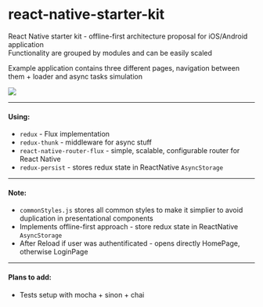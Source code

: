 # react-native-starter-kit
React Native starter kit - offline-first architecture proposal for iOS/Android application  
Functionality are grouped by modules and can be easily scaled  

Example application contains three different pages, navigation between them + loader and async tasks simulation

![](https://github.com/philipshurpik/react-native-starter-kit/raw/master/video.gif) 

----------
#### Using:
* `redux` - Flux implementation  
* `redux-thunk` - middleware for async stuff  
* `react-native-router-flux` - simple, scalable, configurable router for React Native  
* `redux-persist` - stores redux state in ReactNative `AsyncStorage`

----------
#### Note:
* `commonStyles.js` stores all common styles to make it simplier to avoid duplication in presentational components
* Implements offline-first approach - store redux state in ReactNative `AsyncStorage`
* After Reload if user was authentificated - opens directly HomePage, otherwise LoginPage
 
---------- 
#### Plans to add:
* Tests setup with mocha + sinon + chai